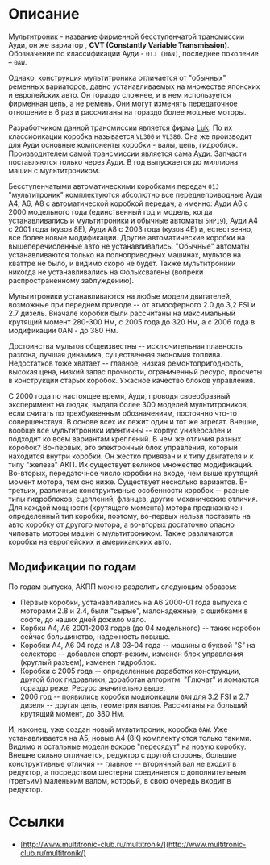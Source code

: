# Описание

Мультитроник - название фирменной бесступенчатой трансмиссии Ауди, он же вариатор , **CVT (Constantly Variable Transmission)**. Обозначение по классификации Ауди - ```01J (0AN)```, последнее поколение – ```0AW```.

Однако, конструкция мультитроника отличается от "обычных" ременных вариаторов, давно устанавливаемых на множестве японских и европейских авто. Он гораздо сложнее, и в нем используется фирменная цепь, а не ремень. Они могут изменять передаточное отношение в 6 раз и рассчитаны на гораздо более мощные моторы.

Разработчиком данной трансмиссии является фирма [Luk](http://www.luk.com/content.luk.de/en/index.jsp). По их классификации коробка называется ```VL300``` и ```VL380```. Она же производит для Ауди основные компоненты коробки - валы, цепь, гидроблок. Производителем самой трансмиссии является сама Ауди. Запчасти поставляются только через Ауди. В год выпускается до миллиона машин с мультитроником.

Бесступенчатыми автоматическими коробками передач ```01J``` "мультитроник" комплектуются абсолютно все переднеприводные  Ауди  А4, А6, А8 с автоматической коробкой передач, а именно: Ауди А6 с 2000 модельного года (единственный год и модель, когда устанавливались и мультитроники и обычные автоматы ```5HP19```), Ауди А4 с 2001 года (кузов 8Е), Ауди А8 с 2003 года (кузов 4Е) и, естественно, все более новые модификации. Другие автоматические коробки на вышеперечисленные авто не устанавливались. "Обычные" автоматы устанавливаются только на полноприводных машинах, мультов на кваттре не было, и видимо скоро не будет. Также мультитроники никогда не устанавливались на Фольксвагены (вопреки  распространенному заблуждению).

Мультитроники устанавливаются на любые модели двигателей, возможные при переднем приводе -- от атмосферного 2.0 до 3,2 FSI и 2.7 дизель. Вначале коробки были рассчитаны на максимальный крутящий момент 280-300 Нм, с 2005 года до 320 Нм, а с 2006 года в модификации 0AN - до 380 Нм.

Достоинства мультов  общеизвестны -- исключительная плавность разгона, лучшая динамика, существенная экономия топлива. Недостатков тоже хватает -- главное, низкая ремонтопригодность, высокая цена, низкий запас прочности, ограниченный ресурс, просчеты в конструкции старых коробок. Ужасное качество блоков управления.

С  2000 года по настоящее время, Ауди, проводя своеобразный эксперимент на людях, выдала более 300 моделей мультитроников, если считать по трехбуквенным обозначениям, постоянно что-то совершенствуя. В основе всех их лежит один и тот же агрегат. Внешне, вообще все мультитроники идентичны -- корпус универсален и подходит ко всем вариантам креплений. В чем же отличия разных коробок? Во-первых, это электронный блок управления, который находится внутри коробки. Он жестко привязан и к типу  двигателя и к типу "железа" АКП. Их существует великое множество модификаций. Во-вторых, передаточное число коробки на входе, чем выше крутящий момент мотора, тем оно ниже. Существует несколько вариантов. В-третьих, различные конструктивные особенности коробок -- разные типы гидроблоков, сцеплений, фланцев, другие механические отличия. Для каждой мощности (крутящего момента) мотора предназначен определенный тип коробки, поэтому, во-первых нельзя поставить на авто коробку от другого мотора, а во-вторых достаточно опасно чиповать моторы машин с мультитроником. Также различаются коробки на европейских и американских авто.

## Модификации по годам

По годам выпуска, АКПП можно разделить следующим образом:
* Первые коробки, устанавливались на А6 2000-01 года выпуска с моторами 2.8 и 2.4, были "сырые", малонадежные, с ошибками в софте, до наших дней дожило мало.
* Корбки А4, А6 2001-2003 годов (до 04 модельного) -- таких коробок сейчас большинство, надежность повыше.
* Коробки А4, А6 04 года и А8 03-04 года -- машины с буквой "S" на селекторе -- добавлен спорт-режим, изменен блок управления (круглый разъем), изменен гидроблок.
* Коробки с 2005 года -- определенные доработки конструкции, другой блок гидравлики,  доработан алгоритм. "Глючат" и ломаются гораздо реже. Ресурс значительно выше.
* 2006 год -- появились коробки  модификации ```0AN``` для  3.2 FSI и 2.7 дизеля -- другая цепь, геометрия валов. Рассчитаны на больший крутящий момент, до 380 Нм.

И, наконец, уже создан новый мультитроник, коробка ```0AW```. Уже устанавливается на А5, новые А4 (8К) комплектуются только такими. Видимо и остальные модели вскоре "пересядут" на новую коробку. Внешне сильно отличается, редуктор с другой стороны, большие конструктивные отличия -- главное -- вторичный вал не входит в редуктор, а посредством шестерни соединяется с дополнительным (третьим) маленьким валом, который, в свою очередь входит в редуктор.

# Ссылки
* [http://www.multitronic-club.ru/multitronik/](http://www.multitronic-club.ru/multitronik/)


